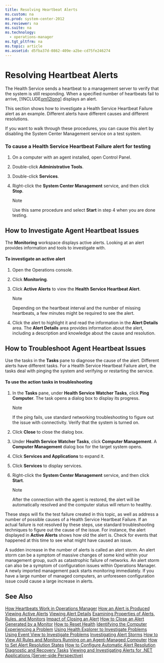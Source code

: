 ```yaml
---
title: Resolving Heartbeat Alerts
ms.custom: na
ms.prod: system-center-2012
ms.reviewer: na
ms.suite: na
ms.technology: 
  - operations-manager
ms.tgt_pltfrm: na
ms.topic: article
ms.assetid: d5fba37d-0862-409e-a2be-cd75fe246274
---
```

# Resolving Heartbeat Alerts
The Health Service sends a heartbeat to a management server to verify that the system is still responding. When a specified number of heartbeats fail to arrive, [!INCLUDE[om12long](../Token/om12long_md.md)] displays an alert.

This section shows how to investigate a Health Service Heartbeat Failure alert as an example. Different alerts have different causes and different resolutions.

If you want to walk through these procedures, you can cause this alert by disabling the System Center Management service on a test system.

### To cause a Health Service Heartbeat Failure alert for testing

1.  On a computer with an agent installed, open Control Panel.

2.  Double\-click **Administrative Tools**.

3.  Double\-click **Services**.

4.  Right\-click the **System Center Management** service, and then click **Stop**.

    > [!NOTE]
    > Use this same procedure and select **Start** in step 4 when you are done testing.

## How to Investigate Agent Heartbeat Issues
The **Monitoring** workspace displays active alerts. Looking at an alert provides information and tools to investigate with.

#### To investigate an active alert

1.  Open the Operations console.

2.  Click **Monitoring**.

3.  Click **Active Alerts** to view the **Health Service Heartbeat Alert**.

    > [!NOTE]
    > Depending on the heartbeat interval and the number of missing heartbeats, a few minutes might be required to see the alert.

4.  Click the alert to highlight it and read the information in the **Alert Details** area. The **Alert Details** area provides information about the alert, including a description and knowledge about the cause and resolution.

## How to Troubleshoot Agent Heartbeat Issues
Use the tasks in the **Tasks** pane to diagnose the cause of the alert. Different alerts have different tasks. For a Health Service Heartbeat Failure alert, the tasks deal with pinging the system and verifying or restarting the service.

#### To use the action tasks in troubleshooting

1.  In the **Tasks** pane, under **Health Service Watcher Tasks**, click **Ping Computer**. The task opens a dialog box to display its progress.

    > [!NOTE]
    > If the ping fails, use standard networking troubleshooting to figure out the issue with connectivity. Verify that the system is turned on.

2.  Click **Close** to close the dialog box.

3.  Under **Health Service Watcher Tasks**, click **Computer Management**. A **Computer Management** dialog box for the target system opens.

4.  Click **Services and Applications** to expand it.

5.  Click **Services** to display services.

6.  Right\-click the **System Center Management** service, and then click **Start**.

    > [!NOTE]
    > After the connection with the agent is restored, the alert will be automatically resolved and the computer status will return to healthy.

These steps will fix the test failure created in this topic, as well as address a number of possible causes of a Health Service Heartbeat Failure. If an actual failure is not resolved by these steps, use standard troubleshooting techniques to figure out the cause of the issue. For instance, the alert displayed in **Active Alerts** shows how old the alert is. Check for events that happened at this time to see what might have caused an issue.

A sudden increase in the number of alerts is called an alert storm. An alert storm can be a symptom of massive changes of some kind within your management group, such as catastrophic failure of networks. An alert storm can also be a symptom of configuration issues within Operations Manager. A newly imported management pack starts monitoring immediately. If you have a large number of managed computers, an unforeseen configuration issue could cause a large increase in alerts.

## See Also
[How Heartbeats Work in Operations Manager](../Topic/How-Heartbeats-Work-in-Operations-Manager.md)
[How an Alert is Produced](../Topic/How-an-Alert-is-Produced.md)
[Viewing Active Alerts](../Topic/Viewing-Active-Alerts.md)
[Viewing Alert Details](../Topic/Viewing-Alert-Details.md)
[Examining Properties of Alerts, Rules, and Monitors](../Topic/Examining-Properties-of-Alerts,-Rules,-and-Monitors.md)
[Impact of Closing an Alert](../Topic/Impact-of-Closing-an-Alert.md)
[How to Close an Alert Generated by a Monitor](../Topic/How-to-Close-an-Alert-Generated-by-a-Monitor.md)
[How to Reset Health](../Topic/How-to-Reset-Health.md)
[Identifying the Computer Experiencing a Problem](../Topic/Identifying-the-Computer-Experiencing-a-Problem.md)
[Using Health Explorer to Investigate Problems](../Topic/Using-Health-Explorer-to-Investigate-Problems.md)
[Using Event View to Investigate Problems](../Topic/Using-Event-View-to-Investigate-Problems.md)
[Investigating Alert Storms](../Topic/Investigating-Alert-Storms.md)
[How to View All Rules and Monitors Running on an Agent-Managed Computer](../Topic/How-to-View-All-Rules-and-Monitors-Running-on-an-Agent-Managed-Computer.md)
[How to Set Alert Resolution States](../Topic/How-to-Set-Alert-Resolution-States.md)
[How to Configure Automatic Alert Resolution](../Topic/How-to-Configure-Automatic-Alert-Resolution.md)
[Diagnostic and Recovery Tasks](../Topic/Diagnostic-and-Recovery-Tasks.md)
[Viewing and Investigating Alerts for .NET Applications &#40;Server-side Perspective&#41;](../Topic/Viewing-and-Investigating-Alerts-for-.NET-Applications--Server-side-Perspective-.md)

